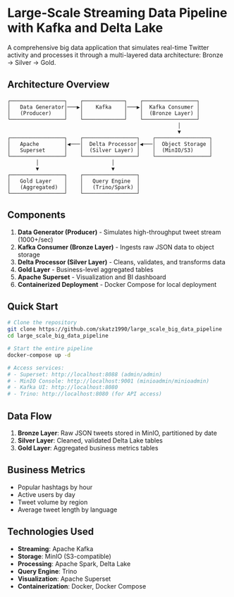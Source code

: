 # Large-Scale Streaming Data Pipeline with Kafka and Delta Lake

A comprehensive big data application that simulates real-time Twitter activity and processes it through a multi-layered data architecture: Bronze → Silver → Gold.

## Architecture Overview

```
┌─────────────────┐    ┌─────────────┐    ┌─────────────────┐
│   Data Generator│───▶│    Kafka    │───▶│  Kafka Consumer │
│   (Producer)    │    │             │    │  (Bronze Layer) │
└─────────────────┘    └─────────────┘    └─────────────────┘
                                                      │
                                                      ▼
┌─────────────────┐    ┌─────────────────┐    ┌─────────────────┐
│   Apache        │◀───│  Delta Processor│◀───│  Object Storage │
│   Superset      │    │  (Silver Layer) │    │  (MinIO/S3)     │
└─────────────────┘    └─────────────────┘    └─────────────────┘
         │                       │
         ▼                       ▼
┌─────────────────┐    ┌─────────────────┐
│   Gold Layer    │    │   Query Engine  │
│   (Aggregated)  │    │   (Trino/Spark) │
└─────────────────┘    └─────────────────┘
```

## Components

1. **Data Generator (Producer)** - Simulates high-throughput tweet stream (1000+/sec)
2. **Kafka Consumer (Bronze Layer)** - Ingests raw JSON data to object storage
3. **Delta Processor (Silver Layer)** - Cleans, validates, and transforms data
4. **Gold Layer** - Business-level aggregated tables
5. **Apache Superset** - Visualization and BI dashboard
6. **Containerized Deployment** - Docker Compose for local deployment

## Quick Start

```bash
# Clone the repository
git clone https://github.com/skatz1990/large_scale_big_data_pipeline
cd large_scale_big_data_pipeline

# Start the entire pipeline
docker-compose up -d

# Access services:
# - Superset: http://localhost:8088 (admin/admin)
# - MinIO Console: http://localhost:9001 (minioadmin/minioadmin)
# - Kafka UI: http://localhost:8080
# - Trino: http://localhost:8080 (for API access)
```

## Data Flow

1. **Bronze Layer**: Raw JSON tweets stored in MinIO, partitioned by date
2. **Silver Layer**: Cleaned, validated Delta Lake tables
3. **Gold Layer**: Aggregated business metrics tables

## Business Metrics

- Popular hashtags by hour
- Active users by day
- Tweet volume by region
- Average tweet length by language

## Technologies Used

- **Streaming**: Apache Kafka
- **Storage**: MinIO (S3-compatible)
- **Processing**: Apache Spark, Delta Lake
- **Query Engine**: Trino
- **Visualization**: Apache Superset
- **Containerization**: Docker, Docker Compose